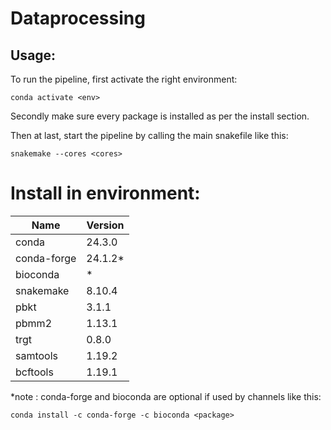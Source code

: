 # Dataprocessing

## Usage:  
To run the pipeline, first activate the right environment:
```shell
conda activate <env>
```
Secondly make sure every package is installed as per the install section.

Then at last, start the pipeline by calling the main snakefile like this:
```shell
snakemake --cores <cores>
```

# Install in environment:  
| Name        | Version     |
| ----------- | ----------- |
| conda       | 24.3.0      |
| conda-forge | 24.1.2*     |
| bioconda    |     *       |
| snakemake   | 8.10.4      |
| pbkt        | 3.1.1       |
| pbmm2       | 1.13.1      |
| trgt        | 0.8.0       |
| samtools    | 1.19.2      |
| bcftools    | 1.19.1      |

*note : conda-forge and bioconda are optional if used by channels like this:

```shell
conda install -c conda-forge -c bioconda <package>
```









